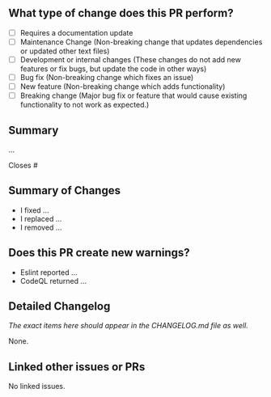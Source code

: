 ## What type of change does this PR perform?

<!-- Add an x in the checkbox to mark it. Remove any non-checked option -->

- [ ] Requires a documentation update
- [ ] Maintenance Change (Non-breaking change that updates dependencies or updated other text files)
- [ ] Development or internal changes (These changes do not add new features or fix bugs, but update the code in other ways)
- [ ] Bug fix (Non-breaking change which fixes an issue)
- [ ] New feature (Non-breaking change which adds functionality)
- [ ] Breaking change (Major bug fix or feature that would cause existing functionality to not work as expected.)

<!-- If you are unsure if your code is a breaking change, read this: https://nordicapis.com/what-are-breaking-changes-and-how-do-you-avoid-them -->

## Summary

<!-- Explain the reason for this pr, changes and solution briefly. -->

... <!-- Summary -->

Closes # <!-- Remove this if this is not a bug fix PR -->

## Summary of Changes

<!-- Please explain the changes in this PR and their influence. If this fixes an issue, describe what fixed the issue. -->

- I fixed ...
- I replaced ...
- I removed ...

<!-- Remove example text! -->

## Does this PR create new warnings?

<!-- Add any new warnings or possible issues that could occur with this PR. -->

- Eslint reported ...
- CodeQL returned ...

<!-- Remove example text! -->

## Detailed Changelog

_The exact items here should appear in the CHANGELOG.md file as well._

<!-- Detailed changelog that may be copied from `CHANGELOG.md` (Only add the items you've added). -->

<!-- ### Added -->
<!-- ### Changed -->
<!-- ### Removed -->

<!-- Default: -->

None.

<!-- Remove any header with no item. -->

## Linked other issues or PRs

<!-- Include other issues and PRs related to this if any exist. -->

<!-- Use this format: - [ ] #ISSUE_OR_PR -->

<!-- Default: -->

No linked issues.
